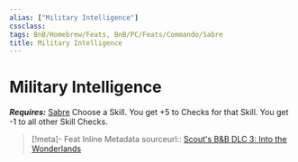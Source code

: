 ```yaml
---
alias: ["Military Intelligence"]
cssclass: 
tags: BnB/Homebrew/Feats, BnB/PC/Feats/Commando/Sabre
title: Military Intelligence
---
```


# Military Intelligence
***Requires:*** [Sabre](../../../../77-Bunkers-n-Badasses-Sourcebook/Chapter-01-Creating-A-Vault-Hunter/Choosing-A-Class/Commando/Sabre.md)
Choose a Skill.
You get +5 to Checks for that Skill. You get -1 to all other Skill Checks.

> [!meta]- Feat Inline Metadata
> sourceurl:: [Scout's B&B DLC 3: Into the Wonderlands](https://docs.google.com/document/d/1MLOgrWwcLNTnP9PuXrKiLImy7SUh4hXO8arVUAlmdp0/edit)

